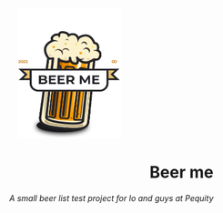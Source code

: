 <p align="center">
  <img width="182" height="231" src="./beer-me/src/assets/pint.png">
</p>

<h1 align='right'>
   Beer me
</h1>
<h6 align='right' marginTop='-30px'>
   A small beer list test project for Io and guys at Pequity
</h6>
